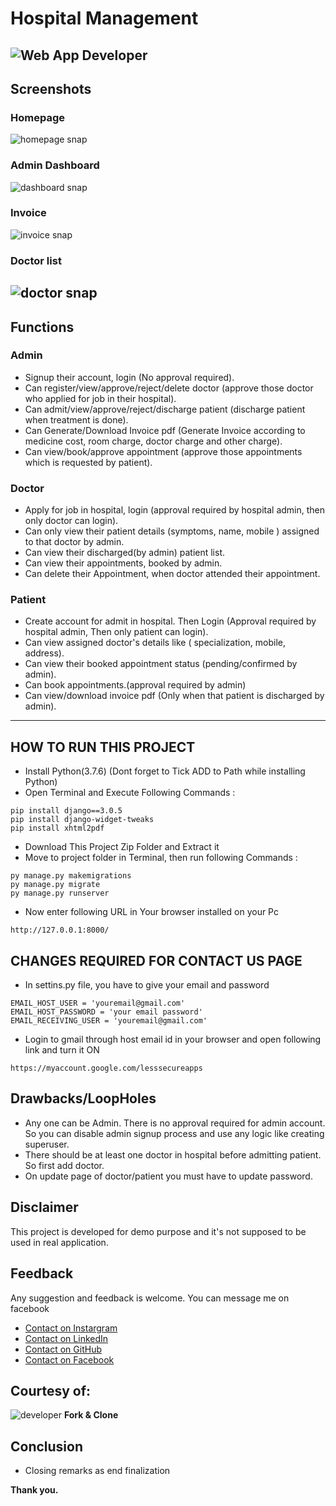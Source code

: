 # Hospital Management
![Web App Developer](https://img.shields.io/badge/Developed%20By%20%3A-Knoph%20Ayieko-red)
---
## Screenshots
### Homepage
![homepage snap](https://github.com/sumitkumar1503/hospitalmanagement/blob/master/static/screenshots/homepage.png?raw=true)
### Admin Dashboard
![dashboard snap](https://github.com/sumitkumar1503/hospitalmanagement/blob/master/static/screenshots/admin_dashboard.png?raw=true)
### Invoice
![invoice snap](https://github.com/sumitkumar1503/hospitalmanagement/blob/master/static/screenshots/invoice.png?raw=true)
### Doctor list
![doctor snap](https://github.com/sumitkumar1503/hospitalmanagement/blob/master/static/screenshots/admin_doctor.png?raw=true)
---
## Functions
### Admin
- Signup their account, login (No approval required).
- Can register/view/approve/reject/delete doctor (approve those doctor who applied for job in their hospital).
- Can admit/view/approve/reject/discharge patient (discharge patient when treatment is done).
- Can Generate/Download Invoice pdf (Generate Invoice according to medicine cost, room charge, doctor charge and other charge).
- Can view/book/approve appointment (approve those appointments which is requested by patient).

### Doctor
- Apply for job in hospital, login (approval required by hospital admin, then only doctor can login).
- Can only view their patient details (symptoms, name, mobile ) assigned to that doctor by admin.
- Can view their discharged(by admin) patient list.
- Can view their appointments, booked by admin.
- Can delete their Appointment, when doctor attended their appointment.

### Patient
- Create account for admit in hospital. Then Login (Approval required by hospital admin, Then only patient can login).
- Can view assigned doctor's details like ( specialization, mobile, address).
- Can view their booked appointment status (pending/confirmed by admin).
- Can book appointments.(approval required by admin)
- Can view/download invoice pdf (Only when that patient is discharged by admin).

---

## HOW TO RUN THIS PROJECT
- Install Python(3.7.6) (Dont forget to Tick ADD to Path while installing Python)
- Open Terminal and Execute Following Commands :
```
pip install django==3.0.5
pip install django-widget-tweaks
pip install xhtml2pdf
```
- Download This Project Zip Folder and Extract it
- Move to project folder in Terminal, then run following Commands :
```
py manage.py makemigrations
py manage.py migrate
py manage.py runserver
```
- Now enter following URL in Your browser installed on your Pc
```
http://127.0.0.1:8000/
```

## CHANGES REQUIRED FOR CONTACT US PAGE
- In settins.py file, you have to give your email and password
```
EMAIL_HOST_USER = 'youremail@gmail.com'
EMAIL_HOST_PASSWORD = 'your email password'
EMAIL_RECEIVING_USER = 'youremail@gmail.com'
```
- Login to gmail through host email id in your browser and open following link and turn it ON
```
https://myaccount.google.com/lesssecureapps
```
## Drawbacks/LoopHoles
- Any one can be Admin.
  There is no approval required for admin account.
  So you can disable admin signup process and use any logic like creating superuser.
- There should be at least one doctor in hospital before admitting patient.
  So first add doctor.
- On update page of doctor/patient you must have to update password.

## Disclaimer
This project is developed for demo purpose and it's not supposed to be used in real application.

## Feedback
Any suggestion and feedback is welcome. You can message me on facebook
- [Contact on Instargram](https://www.instagram.com/knoph_ol_a)
- [Contact on LinkedIn](https://www.linkedin.com/in/knoph-ayieko-83464918a)
- [Contact on GitHub](https://github.com/Knoph1)
- [Contact on Facebook](https://web.facebook.com/noah.knock.5/)

## Courtesy of:
![developer](https://img.shields.io/badge/Developed%20By%20%3A-Sumit%20Kumar-red)
**Fork & Clone**

## Conclusion
- Closing remarks as end finalization

**Thank you.**
